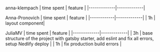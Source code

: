 anna-klempach
| time spent | feature |
|-------------|-------------|

Anna-Pronovich
| time spent | feature |
|------------|-------------|
| 1h | layout component|


JuliaMV
| time spent | feature |
|-------------|-------------|
| 3h | base structure of the project with gatsby starter, add eslint and fix all errors, setup Nedlify deploy |
| 1h | fix production build errors |

